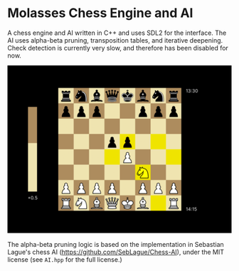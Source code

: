 # Molasses Chess Engine and AI
A chess engine and AI written in C++ and uses SDL2 for the interface. The AI uses alpha-beta pruning, transposition tables, and iterative deepening. Check detection is currently very slow, and therefore has been disabled for now.

![Chess](https://github.com/alexdboxall/Molasses-Chess-Engine/blob/master/icons/documentation_img.png "Chess")

The alpha-beta pruning logic is based on the implementation in Sebastian Lague's chess AI (https://github.com/SebLague/Chess-AI), under the MIT license (see `AI.hpp` for the full license.)